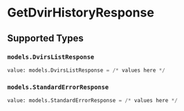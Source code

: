 # GetDvirHistoryResponse


## Supported Types

### `models.DvirsListResponse`

```python
value: models.DvirsListResponse = /* values here */
```

### `models.StandardErrorResponse`

```python
value: models.StandardErrorResponse = /* values here */
```

